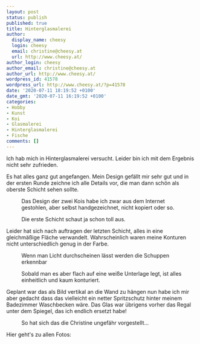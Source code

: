 ```yaml
---
layout: post
status: publish
published: true
title: Hinterglasmalerei
author:
  display_name: cheesy
  login: cheesy
  email: christine@cheesy.at
  url: http://www.cheesy.at/
author_login: cheesy
author_email: christine@cheesy.at
author_url: http://www.cheesy.at/
wordpress_id: 41578
wordpress_url: http://www.cheesy.at/?p=41578
date: '2020-07-11 18:19:52 +0100'
date_gmt: '2020-07-11 16:19:52 +0100'
categories:
- Hobby
- Kunst
- Koi
- Glasmalerei
- Hinterglasmalerei
- Fische
comments: []
---
```

<!-- wp:paragraph -->
Ich hab mich in Hinterglasmalerei versucht. Leider bin ich mit dem Ergebnis nicht sehr zufrieden.
<!-- /wp:paragraph -->
<!-- wp:paragraph -->
Es hat alles ganz gut angefangen. Mein Design gefällt mir sehr gut und in der ersten Runde zeichne ich alle Details vor, die man dann schön als oberste Schicht sehen sollte.
<!-- /wp:paragraph -->
<!-- wp:image {"id":41560} -->
<figure class="wp-block-image"><img src="http://www.cheesy.at/wp-content/uploads/Glasmalerei-004.jpg" alt="" class="wp-image-41560"><br>
<figcaption>Das Design der zwei Kois habe ich zwar aus dem Internet gestohlen, aber selbst handgezeichnet, nicht kopiert oder so.</figcaption>
</figure>
<!-- /wp:image -->
<!-- wp:image {"id":41562} -->
<figure class="wp-block-image"><img src="http://www.cheesy.at/wp-content/uploads/Glasmalerei-006.jpg" alt="" class="wp-image-41562"><br>
<figcaption>Die erste Schicht schaut ja schon toll aus.</figcaption>
</figure>
<!-- /wp:image -->
<!-- wp:paragraph -->
Leider hat sich nach auftragen der letzten Schicht, alles in eine gleichmäßige Fläche verwandelt. Wahrscheinlich waren meine Konturen nicht unterschiedlich genug in der Farbe.
<!-- /wp:paragraph -->
<!-- wp:image {"id":41567} -->
<figure class="wp-block-image"><img src="http://www.cheesy.at/wp-content/uploads/Glasmalerei-011.jpg" alt="" class="wp-image-41567"><br>
<figcaption>Wenn man Licht durchscheinen lässt werden die Schuppen erkennbar</figcaption>
</figure>
<!-- /wp:image -->
<!-- wp:image {"id":41569} -->
<figure class="wp-block-image"><img src="http://www.cheesy.at/wp-content/uploads/Glasmalerei-013.jpg" alt="" class="wp-image-41569"><br>
<figcaption>Sobald man es aber flach auf eine weiße Unterlage legt, ist alles einheitlich und kaum konturiert.<br></figcaption>
</figure>
<!-- /wp:image -->
<!-- wp:paragraph -->
Geplant war das als Bild vertikal an die Wand zu hängen nun habe ich mir aber gedacht dass das vielleicht ein netter Spritzschutz hinter meinem Badezimmer Waschbecken wäre. Das Glas war übrigens vorher das Regal unter dem Spiegel, das ich endlich ersetzt habe!
<!-- /wp:paragraph -->
<!-- wp:image {"id":41572} -->
<figure class="wp-block-image"><img src="http://www.cheesy.at/wp-content/uploads/Glasmalerei-016.jpg" alt="" class="wp-image-41572"><br>
<figcaption>So hat sich das die Christine ungefähr vorgestellt...<br></figcaption>
</figure>
<!-- /wp:image -->
<!-- wp:paragraph -->
Hier geht's zu allen Fotos:
<!-- /wp:paragraph -->
<!-- wp:image {"id":41571,"linkDestination":"custom"} -->
<figure class="wp-block-image"><a href="http://www.cheesy.at/fotos/kunstwerke/glasmalerei/"><img src="http://www.cheesy.at/wp-content/uploads/Glasmalerei-015.jpg" alt="" class="wp-image-41571"></a></figure>
<!-- /wp:image -->
